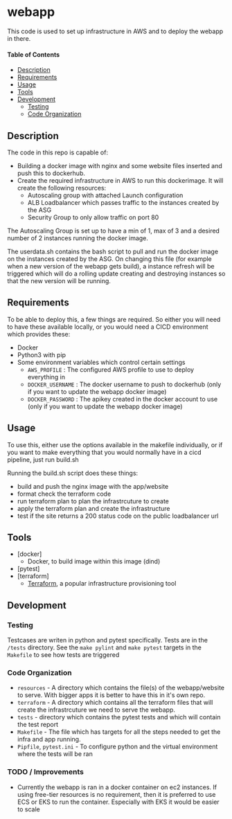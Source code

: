 # webapp

This code is used to set up infrastructure in AWS and to deploy the webapp in there.




#### Table of Contents
* [Description](#description)
* [Requirements](#requirements)
* [Usage](#usage)
* [Tools](#tools)
* [Development](#development)
  * [Testing](#testing)
  * [Code Organization](#code-organization)

## Description
The code in this repo is capable of: 
* Building a docker image with nginx and some website files inserted and push this to dockerhub.
* Create the required infrastructure in AWS to run this dockerimage. It will create the following resources:
  * Autoscaling group with attached Launch configuration 
  * ALB Loadbalancer which passes traffic to the instances created by the ASG
  * Security Group to only allow traffic on port 80


The Autoscaling Group is set up to have  a min of 1, max of 3 and a desired number of 2 instances running the docker image.
  
The userdata.sh contains the bash script to pull and run the docker image on the instances created by the ASG. On changing this file (for example when a new version of the webapp gets build), a instance refresh will be triggered which will do a rolling update creating and destroying  instances so that the new version will be running. 
## Requirements

To be able to deploy this, a few things are required. So either you will need to have these available locally,
or you would need a CICD environment which provides these:
* Docker
* Python3 with pip
* Some environment variables which control certain settings
  * `AWS_PROFILE` : The configured AWS profile to use to deploy everything in
  * `DOCKER_USERNAME` : The docker username to push to dockerhub (only if you want to update the webapp docker image)
  * `DOCKER_PASSWORD` : The apikey created in the docker account to use (only if you want to update the webapp docker image)

## Usage

To use this, either use the options available in the makefile individually, or if you want to make everything that you would normally have in a cicd pipeline, just run build.sh

Running the build.sh script does these things:
* build and push the nginx image with the app/website
* format check the terraform code
* run terraform plan to plan the infrastrcuture to create 
* apply the terraform plan and create the infrastructure
* test if the site returns a 200 status code on the public loadbalancer url
## Tools
* [docker]
  * Docker, to build image within this image (dind)
* [pytest]
* [terraform]
  * [Terraform](https://www.terraform.io/docs/index.html), a popular infrastructure provisioning tool
  

## Development

### Testing

Testcases are writen in python and pytest specifically. 
Tests are in the `/tests` directory. See the `make pylint` and `make pytest` targets in the `Makefile` to see how tests are triggered

### Code Organization

* `resources` - A directory which contains the file(s) of the webapp/website to serve. With bigger apps it is better to have this in it's own repo.
* `terraform` - A directory which contains all the terraform files that will create the infrastrcuture we need to serve the webapp.
* `tests` - directory which contains the pytest tests and which will contain the test report
* `Makefile` - The file which has targets for all the steps needed to get the infra and app running.
* `Pipfile`, `pytest.ini` - To configure python and the virtual environment where the tests will be ran

### TODO / Improvements

* Currently the webapp is ran in a docker container on ec2 instances. If using free-tier resources is no requirement, then it is preferred to use ECS or EKS to run the container. Especially with EKS it would be easier to scale